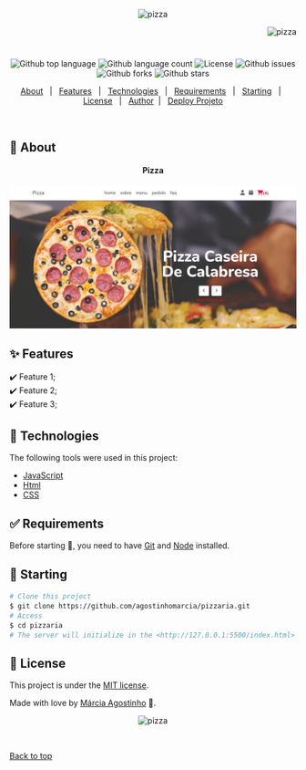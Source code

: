 <p align="center">
   <img src="https://media.giphy.com/media/aArNhJKRUbPhaqe0Ea/giphy.gif" alt="pizza" width="350"/>
</p>

<p align="right">
   <img src="https://media.giphy.com/media/9HTu0L9WXbwf6/giphy.gif" alt="pizza" width="180"/>
</p>




<h1 align="center"></h1>

<p align="center">
  <img alt="Github top language" src="https://img.shields.io/github/languages/top/agostinhomarcia/front-end-pizza?color=DC143C">

  <img alt="Github language count" src="https://img.shields.io/github/languages/count/agostinhomarcia/pizzaria?color=DC143C">

  <!-- <img alt="Repository size" src="https://img.shields.io/agostinhomarcia/jogo-da-velha?color=008B8B"> -->

  <img alt="License" src="https://img.shields.io/github/license/agostinhomarcia/pizzaria?color=DC143C">

   <img alt="Github issues" src="https://img.shields.io/github/issues/agostinhomarcia/pizzaria?color=DC143C" /> 

   <img alt="Github forks" src="https://img.shields.io/github/forks/agostinhomarcia/pizzaria?color=DC143C" /> 

   <img alt="Github stars" src="https://img.shields.io/github/stars/agostinhomarcia/pizzaria?color=DC143C" /> 
</p>


<p align="center">
  <a href="#dart-about">About</a> &#xa0; | &#xa0; 
  <a href="#sparkles-features">Features</a> &#xa0; | &#xa0;
  <a href="#rocket-technologies">Technologies</a> &#xa0; | &#xa0;
  <a href="#white_check_mark-requirements">Requirements</a> &#xa0; | &#xa0;
  <a href="#checkered_flag-starting">Starting</a> &#xa0; | &#xa0;
  <a href="#memo-license">License</a> &#xa0; | &#xa0;
  <a href="https://github.com/agostinhomarcia" target="_blank">Author</a>&#xa0; | &#xa0
  <a href="https://starlit-belekoy-9f40c0.netlify.app/" target="_blank" rel="noopener noreferrer">Deploy Projeto</a>
</p>

<br>

## :dart: About ##


<h4 align="center"> Pizza</h4>

<p align="center">
 <img src="src/img/pizza1.png" alt="coffe" width="850"/>
</p>


## :sparkles: Features ##

:heavy_check_mark: Feature 1;\
:heavy_check_mark: Feature 2;\
:heavy_check_mark: Feature 3;

## :rocket: Technologies ##

The following tools were used in this project:


- [JavaScript](https://developer.mozilla.org/pt-BR/docs/Web/JavaScript) 
- [Html](https://developer.mozilla.org/pt-BR/docs/Web/HTML/Element/html/)  
- [CSS](https://developer.mozilla.org/pt-BR/docs/Web/CSS)  


## :white_check_mark: Requirements ##

Before starting :checkered_flag:, you need to have [Git](https://git-scm.com) and [Node](https://nodejs.org/en/) installed.

## :checkered_flag: Starting ##


```bash
# Clone this project
$ git clone https://github.com/agostinhomarcia/pizzaria.git
# Access
$ cd pizzaria
# The server will initialize in the <http://127.0.0.1:5500/index.html>
```


## :memo: License ##


This project is under the [MIT license](./License).

Made with love by [Márcia Agostinho](https://github.com/agostinhomarcia) 🚀.




<p align="center">
   <img src="https://media.giphy.com/media/rUyzvyzURjPqem8mBM/giphy.gif" alt="pizza" width="350"/>
</p>

&#xa0;

<a href="#top">Back to top </a>
